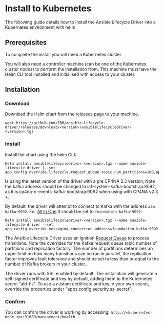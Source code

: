 # Install to Kubernetes

The following guide details how to install the Ansible Lifecycle Driver into a Kubernetes environment with helm.

## Prerequisites
To complete the install you will need a Kubernetes cluster.

You will also need a controller machine (can be one of the Kubernetes cluster nodes) to perform the installation from. This machine must have the Helm CLI tool installed and initialised with access to your cluster.

## Installation

### Download

Download the Helm chart from the [releases](https://github.com/IBM/ansible-lifecycle-driver/releases) page to your machine.

```
wget https://github.com/IBM/ansible-lifecycle-driver/releases/download/<version>/ansiblelifecycledriver-<version>.tgz
```

### Install 

Install the chart using the helm CLI:

```
helm install ansiblelifecycledriver-<version>.tgz --name ansible-lifecycle-driver [--set app.config.override.lifecycle.request_queue.topic.num_partitions=100,app.config.override.lifecycle.request_queue.topic.replication_factor=1]
```

Is using the latest version of the driver with a pre CP4NA 2.3 version, Note the kafka address should be changed to iaf-system-kafka-bootstrap:9092, as it is cp4na-o-events-kafka-bootstrap:9092 when using with CP4NA v2.3 +.

By default, the driver will attempt to connect to Kafka with the address `alm-kafka:9092`.  For [All In One](https://github.com/accanto-systems/lm-allinone) it should be set to `foundation-kafka:9092`:

```
helm install ansiblelifecycledriver-<version>.tgz --name ansible-lifecycle-driver --set app.config.override.messaging.connection_address=foundation-kafka:9092
```

The Ansible Lifecycle Driver uses an Ignition [Request Queue](https://github.com/IBM/ignition/blob/master/docs/user-guide/framework/bootstrap-components/request_queue.md) to process transitions. Note the overrides for the Kafka request queue topic number of partitions and replication factory. The number of partitions determines an upper limit on how many transitions can be run in parallel, the replication factor improves fault tolerance and should be set to less than or equal to the number of Kafka brokers in your cluster.

The driver runs with SSL enabled by default. The installation will generate a self-signed certificate and key by default, adding them to the Kubernetes secret "ald-tls". To use a custom certificate and key in your own secret, override the properties under "apps.config.security.ssl.secret".

### Confirm

You can confirm the driver is working by accessing: ```http://<kubernetes-node-ip>:31680/management/health```